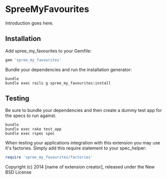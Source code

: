 SpreeMyFavourites
=================

Introduction goes here.

Installation
------------

Add spree_my_favourites to your Gemfile:

```ruby
gem 'spree_my_favourites'
```

Bundle your dependencies and run the installation generator:

```shell
bundle
bundle exec rails g spree_my_favourites:install
```

Testing
-------

Be sure to bundle your dependencies and then create a dummy test app for the specs to run against.

```shell
bundle
bundle exec rake test_app
bundle exec rspec spec
```

When testing your applications integration with this extension you may use it's factories.
Simply add this require statement to your spec_helper:

```ruby
require 'spree_my_favourites/factories'
```

Copyright (c) 2014 [name of extension creator], released under the New BSD License
